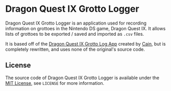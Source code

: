 # Dragon Quest IX Grotto Logger
Dragon Quest IX Grotto Logger is an application used for recording information on grottoes in the Nintendo DS game, Dragon Quest IX. It allows lists of grottoes to be exported / saved and imported as `.csv` files.

It is based off of the [Dragon Quest IX Grotto Log App](http://www.woodus.com/den/games/dq9ds/grottolog.php) created by [Cain](http://www.woodus.com/forums/index.php?showuser=2277), but is completely rewritten, and uses none of the original's source code.

## License
The source code of Dragon Quest IX Grotto Logger is available under the [MIT License](https://opensource.org/licenses/MIT), see `LICENSE` for more information.
